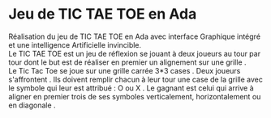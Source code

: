 # Jeu de TIC TAE TOE en Ada
Réalisation du jeu de TIC TAE TOE en Ada avec interface Graphique intégré et une intelligence Artificielle invincible.<br>
Le TIC TAE TOE est un jeu de réflexion se jouant à deux joueurs au tour par tour dont le but est
de réaliser en premier un alignement sur une grille .<br>
Le Tic Tac Toe se joue sur une grille carrée 3*3 cases . Deux joueurs s'affrontent . Ils doivent
remplir chacun à leur tour une case de la grille avec le symbole qui leur est attribué : O ou X . Le
gagnant est celui qui arrive à aligner en premier trois de ses symboles verticalement,
horizontalement ou en diagonale .
